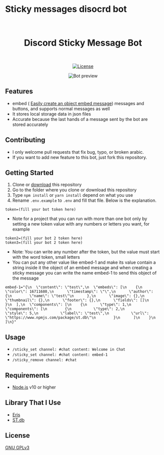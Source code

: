 # Sticky messages disocrd bot
<div align="center">
  <br />
    <h1>Discord Sticky Message Bot</h1>
  <br />
  <p>
    <a href="https://www.gnu.org/licenses/gpl-3.0.en.html"><img src="https://img.shields.io/badge/License-GPLv3-blue.svg" alt="License" /></a>
  </p>
  <img src="https://media.discordapp.net/attachments/919881476856758363/919886085235019796/unknown.png" alt="Bot preview" />
</div>

## Features 
- embed ( [Easily create an object embed message](https://discord.club)) messages and buttons, and supports normal messages as well
- It stores local storage data in json files
- Accurate because the last hands of a message sent by the bot are stored accurately

## Contributing
- I only welcome pull requests that fix bug, typo, or broken arabic.
- If you want to add new feature to this bot, just fork this repository.

## Getting Started

1. Clone or [download](https://github.com/shuruhatik/sticky-message-bot/releases) this repository
2. Go to the folder where you clone or download this repository
3. Type `npm install` or `yarn install` depend on what you use
4. Rename `.env.example` to `.env` and fill that file. Below is the explanation.
```env
token=(fill your bot token here)
```
- Note for a project that you can run with more than one bot only by setting a new token value with any numbers or letters you want, for example
```env
token2=(fill your bot 2 token here)
token3=(fill your bot 2 token here)
```
- Note: You can write any number after the token, but the value must start with the word token, small letters
- You can put any other value like embed-1 and make its value contain a string inside it the object of an embed message and when creating a sticky message you can write the name embed-1 to send this object of the message
```env
embed-1="{\n  \"content\": \"test\",\n  \"embeds\": [\n    {\n      \"color\": 16711680,\n      \"timestamp\": \"\",\n      \"author\": {\n        \"name\": \"test\"\n      },\n      \"image\": {},\n      \"thumbnail\": {},\n      \"footer\": {},\n      \"fields\": []\n    }\n  ],\n  \"components\": [\n    {\n      \"type\": 1,\n      \"components\": [\n        {\n          \"type\": 2,\n          \"style\": 5,\n          \"label\": \"test\",\n          \"url\": \"https://www.npmjs.com/package/st.db\"\n        }\n      ]\n    }\n  ]\n}"
```


## Usage
- `/sticky_set channel: #chat content: Welcome in Chat`
- `/sticky_set channel: #chat content: embed-1`
- `/sticky_remove channel: #chat`

## Requirements
- [Node.js](https://nodejs.org) v10 or higher

## Library That I Use
- [Eris](https://abal.moe/Eris/)
- [ST.db](https://www.npmjs.com/package/st.db)

## License
[GNU GPLv3](https://choosealicense.com/licenses/gpl-3.0/)

